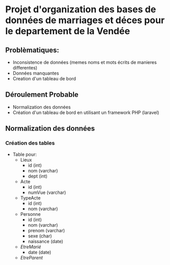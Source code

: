 # Projet d'organization des bases de données de marriages et déces pour le departement de la Vendée

## Problèmatiques:
* Inconsistence de données (memes noms et mots écrits de manieres differentes)
* Données manquantes
* Creation d'un tableau de bord

## Déroulement Probable
* Normalization des données
* Création d'un tableau de bord en utilisant un framework PHP (laravel)

## Normalization des données
### Création des tables
* Table pour:
    * Lieux
        * id (int)
        * nom (varchar)
        * dept (int)
    * Acte
        * id (int)
        * numVue (varchar)
    * TypeActe
        * id (int)
        * nom (varchar)
    * Personne
        * id (int)
        * nom (varchar)
        * prenom (varchar)
        * sexe (char)
        * naissance (date)
     * *EtreMarié*
        * date (date)
    * *EtreParent*